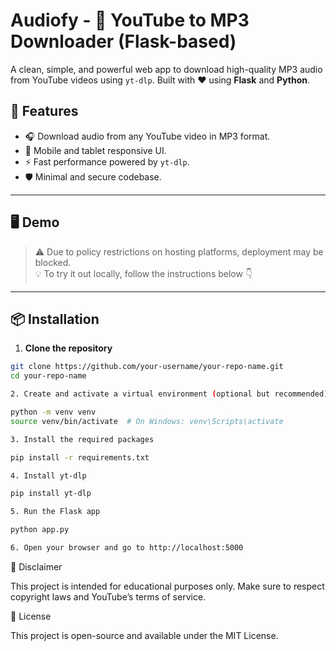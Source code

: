 # Audiofy - 🎵 YouTube to MP3 Downloader (Flask-based)

A clean, simple, and powerful web app to download high-quality MP3 audio from YouTube videos using `yt-dlp`. Built with ❤️ using **Flask** and **Python**.

## 🚀 Features

- 🎧 Download audio from any YouTube video in MP3 format.
- 📱 Mobile and tablet responsive UI.
- ⚡ Fast performance powered by `yt-dlp`.
- 🛡️ Minimal and secure codebase.

---

## 🖥️ Demo

> ⚠️ Due to policy restrictions on hosting platforms, deployment may be blocked.  
> 💡 To try it out locally, follow the instructions below 👇

---

## 📦 Installation

1. **Clone the repository**

```bash
git clone https://github.com/your-username/your-repo-name.git
cd your-repo-name

2. Create and activate a virtual environment (optional but recommended)

python -m venv venv
source venv/bin/activate  # On Windows: venv\Scripts\activate

3. Install the required packages

pip install -r requirements.txt

4. Install yt-dlp

pip install yt-dlp

5. Run the Flask app

python app.py

6. Open your browser and go to http://localhost:5000

```

📢 Disclaimer

This project is intended for educational purposes only.
Make sure to respect copyright laws and YouTube’s terms of service.

📜 License

This project is open-source and available under the MIT License.
